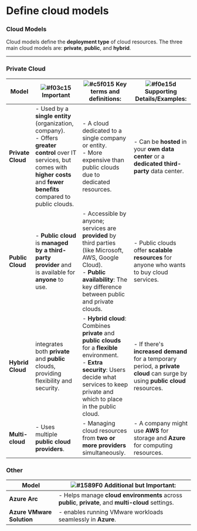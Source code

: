 # Define cloud models

### **Cloud Models**  
Cloud models define the **deployment type** of cloud resources. The three main cloud models are: **private**, **public**, and **hybrid**.

---

### **Private Cloud** 
| Model | ![#f03c15](https://placehold.co/15x15/f03c15/f03c15.png) **Important**  | ![#c5f015](https://placehold.co/15x15/c5f015/c5f015.png) **Key terms and definitions:** | ![#f0e15d](https://placehold.co/15x15/f0e15d/f0e15d.png) **Supporting Details/Examples:** |
|----------|----------|----------|----------|
| **Private Cloud**  | - Used by a **single entity** (organization, company). <br> - Offers **greater control** over IT services, but comes with **higher costs** and **fewer benefits**  compared to public clouds.  <br> | - A cloud dedicated to a single company or entity. <br> - More expensive than public clouds due to dedicated resources. | - Can be **hosted** in your **own data center** or a **dedicated third-party** data center. |
| **Public Cloud** | - **Public cloud** is **managed by a third-party provider** and is available for **anyone** to use. | - Accessible by anyone; services are **provided** by third parties (like Microsoft, AWS, Google Cloud). <br> - **Public availability**: The key difference between public and private clouds. | - Public clouds offer **scalable resources** for anyone who wants to buy cloud services. |
| **Hybrid Cloud** | integrates both **private** and **public** clouds, providing flexibility and security. | - **Hybrid cloud**: Combines **private** and **public clouds** for a **flexible** environment. <br> - **Extra security**: Users decide what services to keep private and which to place in the public cloud. | - If there's **increased demand** for a temporary period, a **private cloud** can surge by using **public cloud** resources. |
| **Multi-cloud** | - Uses multiple **public cloud providers**. | - Managing cloud resources from **two or more providers** simultaneously. | - A company might use **AWS** for storage and **Azure** for computing resources. |

### **Other**   

| Model | ![#1589F0](https://placehold.co/15x15/1589F0/1589F0.png) **Additional but Important:**    |
|----------|----------|
| **Azure Arc** | - Helps manage **cloud environments** across **public**, **private**, and **multi-cloud** settings. |
| **Azure VMware Solution** | -  enables running VMware workloads seamlessly in **Azure**. |
